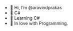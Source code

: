 - 👋 Hi, I’m @aravindprakas
- 👀 C#
- 🌱 Learning C# 
- 💞️ In love with Programming.

<!---
aravindprakas/aravindprakas is a ✨ special ✨ repository because its `README.md` (this file) appears on your GitHub profile.
You can click the Preview link to take a look at your changes.
--->
